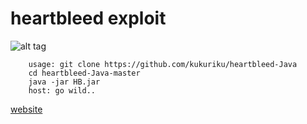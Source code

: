 # heartbleed exploit
![alt tag](https://github.com/kukuriku/heartbleed-Java/blob/master/hb.png)

		usage: git clone https://github.com/kukuriku/heartbleed-Java
		cd heartbleed-Java-master
		java -jar HB.jar
		host: go wild..
<a href="https://sp7.co/hacks">website<a>

